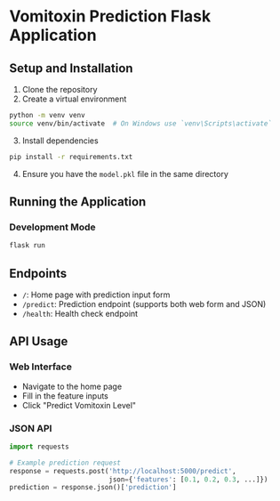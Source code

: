 # Vomitoxin Prediction Flask Application

## Setup and Installation

1. Clone the repository
2. Create a virtual environment
```bash
python -m venv venv
source venv/bin/activate  # On Windows use `venv\Scripts\activate`
```

3. Install dependencies
```bash
pip install -r requirements.txt
```

4. Ensure you have the `model.pkl` file in the same directory

## Running the Application

### Development Mode
```bash
flask run
```

## Endpoints

- `/`: Home page with prediction input form
- `/predict`: Prediction endpoint (supports both web form and JSON)
- `/health`: Health check endpoint

## API Usage

### Web Interface
- Navigate to the home page
- Fill in the feature inputs
- Click "Predict Vomitoxin Level"

### JSON API
```python
import requests

# Example prediction request
response = requests.post('http://localhost:5000/predict', 
                         json={'features': [0.1, 0.2, 0.3, ...]})
prediction = response.json()['prediction']
```
